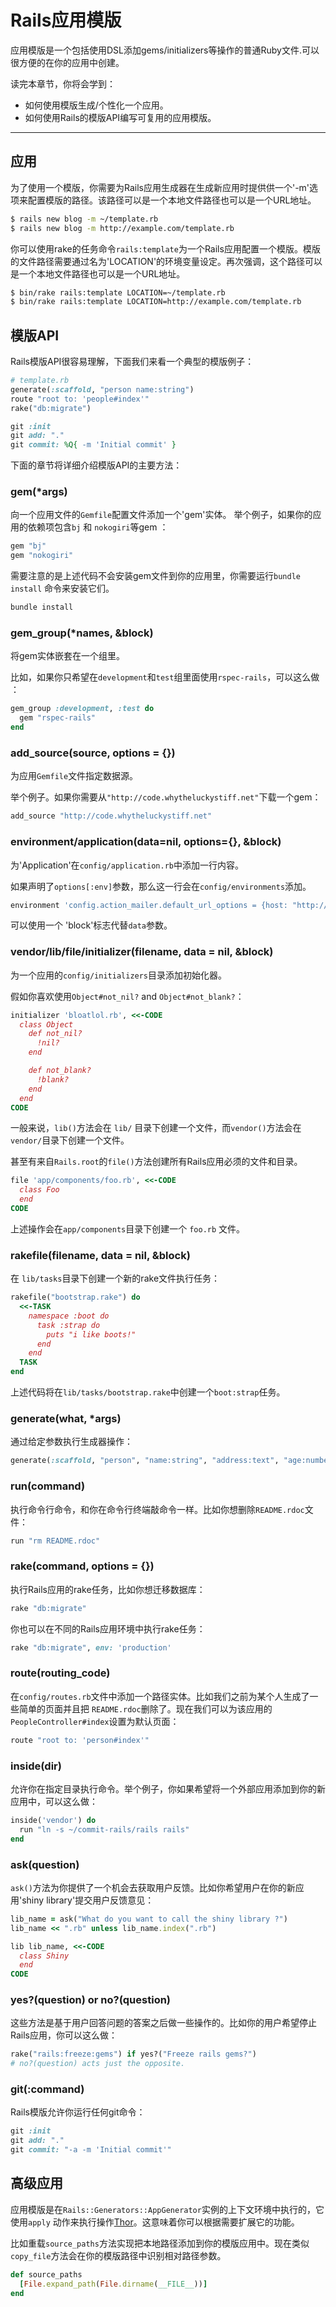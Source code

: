 Rails应用模版
===========================

应用模版是一个包括使用DSL添加gems/initializers等操作的普通Ruby文件.可以很方便的在你的应用中创建。

读完本章节，你将会学到：

* 如何使用模版生成/个性化一个应用。
* 如何使用Rails的模版API编写可复用的应用模版。


--------------------------------------------------------------------------------

应用
-----

为了使用一个模版，你需要为Rails应用生成器在生成新应用时提供供一个'-m'选项来配置模版的路径。该路径可以是一个本地文件路径也可以是一个URL地址。

```bash
$ rails new blog -m ~/template.rb
$ rails new blog -m http://example.com/template.rb
```

你可以使用rake的任务命令`rails:template`为一个Rails应用配置一个模版。模版的文件路径需要通过名为'LOCATION'的环境变量设定。再次强调，这个路径可以是一个本地文件路径也可以是一个URL地址。

```bash
$ bin/rake rails:template LOCATION=~/template.rb
$ bin/rake rails:template LOCATION=http://example.com/template.rb
```

模版API
------------

Rails模版API很容易理解，下面我们来看一个典型的模版例子：

```ruby
# template.rb
generate(:scaffold, "person name:string")
route "root to: 'people#index'"
rake("db:migrate")

git :init
git add: "."
git commit: %Q{ -m 'Initial commit' }
```

下面的章节将详细介绍模版API的主要方法：

### gem(*args)

向一个应用文件的`Gemfile`配置文件添加一个'gem'实体。
举个例子，如果你的应用的依赖项包含`bj` 和 `nokogiri`等gem ： 

```ruby
gem "bj"
gem "nokogiri"
```

需要注意的是上述代码不会安装gem文件到你的应用里，你需要运行`bundle install` 命令来安装它们。

```bash
bundle install
```

### gem_group(*names, &block)

将gem实体嵌套在一个组里。

比如，如果你只希望在`development`和`test`组里面使用`rspec-rails`，可以这么做 ： 


```ruby
gem_group :development, :test do
  gem "rspec-rails"
end
```

### add_source(source, options = {})

为应用`Gemfile`文件指定数据源。

举个例子。如果你需要从`"http://code.whytheluckystiff.net"`下载一个gem： 

```ruby
add_source "http://code.whytheluckystiff.net"
```

### environment/application(data=nil, options={}, &block)

为'Application'在`config/application.rb`中添加一行内容。

如果声明了`options[:env]`参数，那么这一行会在`config/environments`添加。

```ruby
environment 'config.action_mailer.default_url_options = {host: "http://yourwebsite.example.com"}', env: 'production'
```

可以使用一个 'block'标志代替`data`参数。

### vendor/lib/file/initializer(filename, data = nil, &block)

为一个应用的`config/initializers`目录添加初始化器。

假如你喜欢使用`Object#not_nil?` and `Object#not_blank?`：

```ruby
initializer 'bloatlol.rb', <<-CODE
  class Object
    def not_nil?
      !nil?
    end

    def not_blank?
      !blank?
    end
  end
CODE
```

一般来说，`lib()`方法会在 `lib/` 目录下创建一个文件，而`vendor()`方法会在`vendor/`目录下创建一个文件。

甚至有来自`Rails.root`的`file()`方法创建所有Rails应用必须的文件和目录。

```ruby
file 'app/components/foo.rb', <<-CODE
  class Foo
  end
CODE
```

上述操作会在`app/components`目录下创建一个 `foo.rb` 文件。

### rakefile(filename, data = nil, &block)

在 `lib/tasks`目录下创建一个新的rake文件执行任务： 

```ruby
rakefile("bootstrap.rake") do
  <<-TASK
    namespace :boot do
      task :strap do
        puts "i like boots!"
      end
    end
  TASK
end
```

上述代码将在`lib/tasks/bootstrap.rake`中创建一个`boot:strap`任务。 

### generate(what, *args)

通过给定参数执行生成器操作：

```ruby
generate(:scaffold, "person", "name:string", "address:text", "age:number")
```

### run(command)

执行命令行命令，和你在命令行终端敲命令一样。比如你想删除`README.rdoc`文件：

```ruby
run "rm README.rdoc"
```

### rake(command, options = {})

执行Rails应用的rake任务，比如你想迁移数据库：

```ruby
rake "db:migrate"
```

你也可以在不同的Rails应用环境中执行rake任务：

```ruby
rake "db:migrate", env: 'production'
```

### route(routing_code)

在`config/routes.rb`文件中添加一个路径实体。比如我们之前为某个人生成了一些简单的页面并且把 `README.rdoc`删除了。现在我们可以为该应用的`PeopleController#index`设置为默认页面：

```ruby
route "root to: 'person#index'"
```

### inside(dir)

允许你在指定目录执行命令。举个例子，你如果希望将一个外部应用添加到你的新应用中，可以这么做：

```ruby
inside('vendor') do
  run "ln -s ~/commit-rails/rails rails"
end
```

### ask(question)

`ask()`方法为你提供了一个机会去获取用户反馈。比如你希望用户在你的新应用'shiny library'提交用户反馈意见： 

```ruby
lib_name = ask("What do you want to call the shiny library ?")
lib_name << ".rb" unless lib_name.index(".rb")

lib lib_name, <<-CODE
  class Shiny
  end
CODE
```

### yes?(question) or no?(question)

这些方法是基于用户回答问题的答案之后做一些操作的。比如你的用户希望停止Rails应用，你可以这么做：

```ruby
rake("rails:freeze:gems") if yes?("Freeze rails gems?")
# no?(question) acts just the opposite.
```

### git(:command)

Rails模版允许你运行任何git命令：

```ruby
git :init
git add: "."
git commit: "-a -m 'Initial commit'"
```

高级应用
--------------

应用模版是在`Rails::Generators::AppGenerator`实例的上下文环境中执行的，它使用`apply` 动作来执行操作[Thor](https://github.com/erikhuda/thor/blob/master/lib/thor/actions.rb#L207)。这意味着你可以根据需要扩展它的功能。

比如重载`source_paths`方法实现把本地路径添加到你的模版应用中。现在类似`copy_file`方法会在你的模版路径中识别相对路径参数。

```ruby
def source_paths
  [File.expand_path(File.dirname(__FILE__))]
end
```

